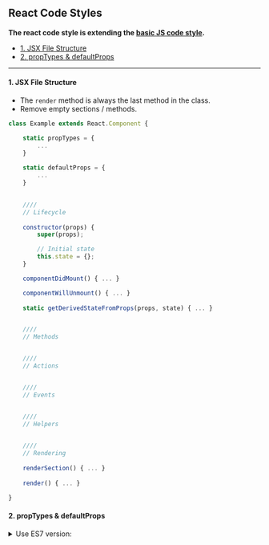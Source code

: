 ## React Code Styles

**The react code style is extending the [basic JS code style](../README.md).**

- [1. JSX File Structure](#1-jsx-file-structure)
- [2. propTypes & defaultProps](#2-proptypes--defaultprops)

----

#### 1. JSX File Structure
* The `render` method is always the last method in the class.
* Remove empty sections / methods.

```js
class Example extends React.Component {

    static propTypes = {
        ...
    }
    
    static defaultProps = {
        ...
    }
    

    ////
    // Lifecycle
	
    constructor(props) {
        super(props);

        // Initial state
        this.state = {};
    }

    componentDidMount() { ... }

    componentWillUnmount() { ... }
    
    static getDerivedStateFromProps(props, state) { ... }


    ////
    // Methods


    ////
    // Actions


    ////
    // Events


    ////
    // Helpers
    

    ////
    // Rendering
    
    renderSection() { ... }
    
    render() { ... }

}
```

#### 2. propTypes & defaultProps
<details><summary>Use ES7 version:</summary>
  
<br>
<br>

**Good:**
```js
class Example extends React.Component {

  static propTypes = {
    ...
  }
	
  static defaultProps = {
    ...
  }

}
```

<br> 

**Bad:**

```js
class Example extends React.Component {
  ...
}

Example.propTypes = {
  ...
}

Example.defaultProps = {
  ...
}
```
</details>
